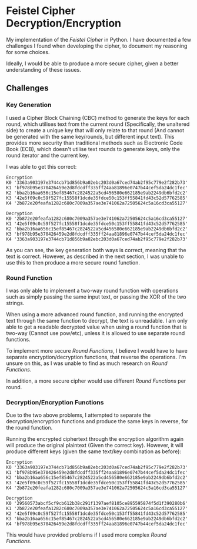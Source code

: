 # Feistel Cipher Decryption/Encryption
My implementation of the *Feistel Cipher* in Python. I have documented a few challenges I found when developing the cipher, to document my reasoning for some choices. 

Ideally, I would be able to produce a more secure cipher, given a better understanding of these issues.

## Challenges
### Key Generation
I used a Cipher Block Chaining (CBC) method to generate the keys for each round, which utilises text from the current round (Specifically, the unaltered side) to create a unique key that will only relate to that round (And cannot be generated with the same key/rounds, but different input text). This provides more security than traditional methods such as Electronic Code Book (ECB), which doesn't utilise text rounds to generate keys, only the round iterator and the current key.

I was able to get this correct:
```
Encryption
K0 '3363a903197e3744cb71d856b9a02ebc203d0a67ced74ab2f95c779e2f282b73'
K1 'bf978b95e370426459e2d8fdcdff335ff24aa81896e0747b44cef5da24dc1fec'
K2 'bba2b16aa656c15ef85467c2824522a5cd456580e662185e9ab2249db6bfd2c2'
K3 '42e5f09c0c59f527fc15558f1dcde35fdce50c153ff55841fd43c52d57762585'
K4 '2b872e20feafa1282c680c7009a357ae3e741062a72505624c5a16cd3ca55127'
```
```
Decryption
K0 '2b872e20feafa1282c680c7009a357ae3e741062a72505624c5a16cd3ca55127'
K1 '42e5f09c0c59f527fc15558f1dcde35fdce50c153ff55841fd43c52d57762585'
K2 'bba2b16aa656c15ef85467c2824522a5cd456580e662185e9ab2249db6bfd2c2'
K3 'bf978b95e370426459e2d8fdcdff335ff24aa81896e0747b44cef5da24dc1fec'
K4 '3363a903197e3744cb71d856b9a02ebc203d0a67ced74ab2f95c779e2f282b73'
```
As you can see, the key generation both ways is correct, meaning that the text is correct. However, as described in the next section, I was unable to use this to then produce a more secure round function.

### Round Function
I was only able to implement a two-way round function with operations such as simply passing the same input text, or passing the XOR of the two strings. 

When using a more advanced round function, and running the encrypted text through the same function to decrypt, the text is unreadable. I am only able to get a readable decrypted value when using a round function that is two-way (Cannot use pow/etc), unless it is allowed to use separate round functions.

To implement more secure *Round Functions*, I believe I would have to have separate encryption/decryption functions, that reverse the operations. I'm unsure on this, as I was unable to find as much research on *Round Functions*.

In addition, a more secure cipher would use different *Round Functions* per round.

### Decryption/Encryption Functions
Due to the two above problems, I attempted to separate the decryption/encryption functions and produce the same keys in reverse, for the round function.

Running the encrypted ciphertext through the encryption algorithm again will produce the original plaintext (Given the correct key). However, it will produce different keys (given the same text/key combination as before):
```
Encryption
K0 '3363a903197e3744cb71d856b9a02ebc203d0a67ced74ab2f95c779e2f282b73'
K1 'bf978b95e370426459e2d8fdcdff335ff24aa81896e0747b44cef5da24dc1fec'
K2 'bba2b16aa656c15ef85467c2824522a5cd456580e662185e9ab2249db6bfd2c2'
K3 '42e5f09c0c59f527fc15558f1dcde35fdce50c153ff55841fd43c52d57762585'
K4 '2b872e20feafa1282c680c7009a357ae3e741062a72505624c5a16cd3ca55127'
```
```
Decryption
K0 '29560573abcf5cf9cb612b38c291f1397aef8105ce895595874f5d1f390280b6'
K1 '2b872e20feafa1282c680c7009a357ae3e741062a72505624c5a16cd3ca55127'
K2 '42e5f09c0c59f527fc15558f1dcde35fdce50c153ff55841fd43c52d57762585'
K3 'bba2b16aa656c15ef85467c2824522a5cd456580e662185e9ab2249db6bfd2c2'
K4 'bf978b95e370426459e2d8fdcdff335ff24aa81896e0747b44cef5da24dc1fec'
```
This would have provided problems if I used more complex *Round Functions*.